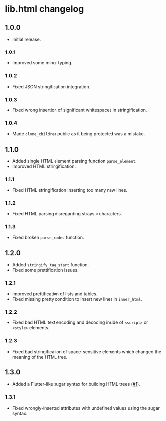 # lib.html changelog

## 1.0.0

- Initial release.

### 1.0.1

- Improved some minor typing.

### 1.0.2

- Fixed JSON stringification integration.

### 1.0.3

- Fixed wrong insertion of significant whitespaces in stringification.

### 1.0.4

- Made `clone_children` public as it being protected was a mistake.

## 1.1.0

- Added single HTML element parsing function `parse_element`.
- Improved HTML stringification.

### 1.1.1

- Fixed HTML stringification inserting too many new lines.

### 1.1.2

- Fixed HTML parsing disregarding strays `<` characters.

### 1.1.3

- Fixed broken `parse_nodes` function.

## 1.2.0

- Added `stringify_tag_start` function.
- Fixed some prettification issues.

### 1.2.1

- Improved prettification of lists and tables.
- Fixed missing pretty condition to insert new lines in `inner_html`.

### 1.2.2

- Fixed bad HTML text encoding and decoding inside of `<script>` or `<style>` elements.

### 1.2.3

- Fixed bad stringification of space-sensitive elements which changed the meaning of the HTML tree.

## 1.3.0

- Added a Flutter-like sugar syntax for building HTML trees ([#1](https://github.com/LambdAurora/lib.html/issues/1)).

### 1.3.1

- Fixed wrongly-inserted attributes with undefined values using the sugar syntax.
